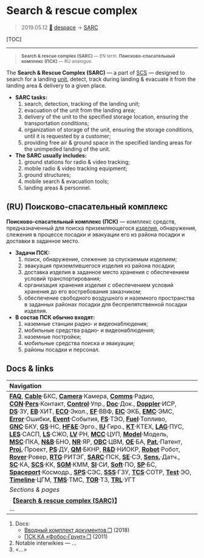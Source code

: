 # Search & rescue complex
> 2019.05.12 [🚀](../index/index.md) [despace](index.md) → [SARC](sarc.md)

[TOC]

---

> <small>**Search & rescue complex (SARC)** — EN term. **Поисково‑спасательный комплекс (ПСК)** — RU analogue.</small>

The **Search & Rescue Complex (SARC)** — a part of [SCS](scs.md) — designed to search for a landing [unit](unit.md), detect, track during landing & evacuate it from the landing area & delivery to a given place.

   - **SARC tasks:**
      1. search, detection, tracking of the landing unit;
      1. evacuation of the unit from the landing area;
      1. delivery of the unit to the specified storage location, ensuring the transportation conditions;
      1. organization of storage of the unit, ensuring the storage conditions, until it is requested by a customer;
      1. providing free air & ground space in the specified landing areas for the unimpeded landing of the unit.
   - **The SARC usually includes:**
      1. ground stations for radio & video tracking;
      1. mobile radio & video tracking equipment;
      1. ground structures;
      1. mobile search & evacuation tools;
      1. landing areas & personnel.



## (RU) Поисково‑спасательный комплекс

**Поисково‑спасательный комплекс (ПСК)** — комплекс средств, предназначенный для поиска приземляющегося [изделия](unit.md), обнаружения, слежения в процессе посадки и эвакуации его из района посадки и доставки в заданное место.

   - **Задачи ПСК:**
      1. поиск, обнаружение, слежение за спускаемым изделием;
      1. эвакуация приземлившегося изделия из района посадки;
      1. доставка изделия в заданное место хранения с обеспечением условий транспортирования;
      1. организация хранения изделия с обеспечением условий хранения до его востребования заказчиком;
      1. обеспечение свободного воздушного и наземного пространства в заданных районах посадки для беспрепятственной посадки изделия.
   - **В состав ПСК обычно входят:**
      1. наземные станции радио‑ и видеонаблюдения;
      1. мобильные средства радио‑ и видеонаблюдения;
      1. наземные постройки;
      1. мобильные средства поиска и эвакуации;
      1. районы посадки и персонал.



## Docs & links
|Navigation|
|:--|
|**[FAQ](faq.md)**, **[Cable](cable.md)**·БКС, **[Camera](cam.md)**·Камера, **[Comms](comms.md)**·Радио, **[CON](contact.md)·[Pers](person.md)**·Контакт, **[Control](control.md)**·Упр., **[Doc](doc.md)**·Док., **[Doppler](doppler.md)**·ИСР, **[DS](ds.md)**·ЗУ, **[EB](eb.md)**·ХИТ, **[ECO](ecology.md)**·Экол., **[EF](ef.md)**·ВВФ, **[ElC](elc.md)**·ЭКБ, **[EMC](emc.md)**·ЭМС, **[Error](error.md)**·Ошибки, **[Event](event.md)**·События, **[FS](fs.md)**·ТЭО, **[Fuel](fuel.md)**·Топливо, **[GNC](gnc.md)**·БКУ, **[GS](scs.md)**·НС, **[HF&E](hfe.md)**·Эрго., **[IU](iu.md)**·Гиро., **[KT](kt.md)**·КТЕХ, **[LAG](lag.md)**·ПУC, **[LES](les.md)**·САСП, **[LS](ls.md)**·СЖО, **[LV](lv.md)**·РН, **[MCC](mcc.md)**·ЦУП, **[Model](model.md)**·Модель, **[MSC](sc.md)**·ПКА, **[N&B](nnb.md)**·БНО, **[NR](nr.md)**·ЯР, **[OBC](obc.md)**·ЦВМ, **[OE](oe.md)**·БА, **[Pat.](патент.md)**·Патент, **[Proj.](project.md)**·Проект, **[PS](ps.md)**·ДУ, **[QM](qm.md)**·БКНР, **[R&D](rnd.md)**·НИОКР, **[Robot](robotics.md)**·Робот, **[Rover](rover.md)**·Ровер, **[RTG](rtg.md)**·РИТЭГ, **[SARC](sarc.md)**·ПСК, **[SE](se.md)**·СЭ, **[Sens.](sensor.md)**·Датч., **[SC](sc.md)**·КА, **[SCS](scs.md)**·КК, **[SGM](sgm.md)**·КММ, **[SI](si.md)**·СИ, **[Soft](soft.md)**·ПО, **[SP](sp.md)**·БС, **[Spaceport](spaceport.md)**·Космодр., **[SPS](sps.md)**·СЭС, **[SSS](sss.md)**·ГЗУ, **[TCS](tcs.md)**·СОТР, **[Test](test.md)**·ЭО, **[Timeline](timeline.md)**·ЦГМ, **[TMS](tms.md)**·ТМС, **[TOR](tor.md)**·ТЗ, **[TRL](trl.md)**·УГТ|
|*Sections & pages*|
|**【[Search & rescue complex (SARC)](sarc.md)】**<br> …|

   1. Docs:
      - [Вводный комплект документов ❐](f/sarc/2018_intro.7z) (2018)
      - [ПСК КА «Фобос‑Грунт» ❐](f/sarc/2011_phobos-grunt.odt) (2011)
   1. Notable interwikies — …
   1. <…>
